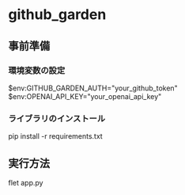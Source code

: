 # github_garden


## 事前準備
### 環境変数の設定

$env:GITHUB_GARDEN_AUTH="your_github_token"
$env:OPENAI_API_KEY="your_openai_api_key"

### ライブラリのインストール
pip install -r requirements.txt

## 実行方法
flet app.py

